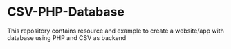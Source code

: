 # CSV-PHP-Database
This repository contains resource and example to create a website/app with database using PHP and CSV as backend
